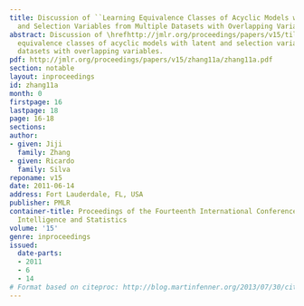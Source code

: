 ```yaml
---
title: Discussion of ``Learning Equivalence Classes of Acyclic Models with Latent
  and Selection Variables from Multiple Datasets with Overlapping Variables''
abstract: Discussion of \hrefhttp://jmlr.org/proceedings/papers/v15/tillman11a.htmlLearning
  equivalence classes of acyclic models with latent and selection variables from multiple
  datasets with overlapping variables.
pdf: http://jmlr.org/proceedings/papers/v15/zhang11a/zhang11a.pdf
section: notable
layout: inproceedings
id: zhang11a
month: 0
firstpage: 16
lastpage: 18
page: 16-18
sections: 
author:
- given: Jiji
  family: Zhang
- given: Ricardo
  family: Silva
reponame: v15
date: 2011-06-14
address: Fort Lauderdale, FL, USA
publisher: PMLR
container-title: Proceedings of the Fourteenth International Conference on Artificial
  Intelligence and Statistics
volume: '15'
genre: inproceedings
issued:
  date-parts:
  - 2011
  - 6
  - 14
# Format based on citeproc: http://blog.martinfenner.org/2013/07/30/citeproc-yaml-for-bibliographies/
---
```


